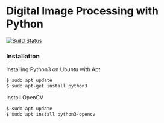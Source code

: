 # Digital Image Processing with Python

[![Build Status](https://travis-ci.org/joemccann/dillinger.svg?branch=master)](https://travis-ci.org/joemccann/dillinger)



### Installation

Installing Python3 on Ubuntu with Apt

```sh
$ sudo apt update
$ sudo apt-get install python3
```

Install OpenCV

```sh
$ sudo apt update
$ sudo apt install python3-opencv
```


